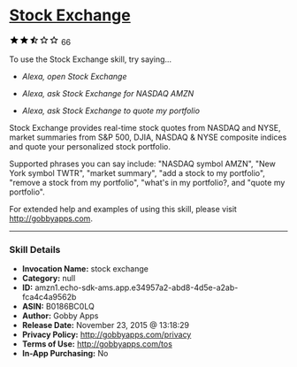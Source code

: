 # [Stock Exchange](http://alexa.amazon.com/#skills/amzn1.echo-sdk-ams.app.e34957a2-abd8-4d5e-a2ab-fca4c4a9562b)
![2.1 stars](../../images/ic_star_black_18dp_1x.png)![2.1 stars](../../images/ic_star_black_18dp_1x.png)![2.1 stars](../../images/ic_star_half_black_18dp_1x.png)![2.1 stars](../../images/ic_star_border_black_18dp_1x.png)![2.1 stars](../../images/ic_star_border_black_18dp_1x.png) 66

To use the Stock Exchange skill, try saying...

* *Alexa, open Stock Exchange*

* *Alexa, ask Stock Exchange for NASDAQ AMZN*

* *Alexa, ask Stock Exchange to quote my portfolio*

Stock Exchange provides real-time stock quotes from NASDAQ and NYSE, market summaries from S&P 500, DJIA, NASDAQ & NYSE composite indices and quote your personalized stock portfolio.

Supported phrases you can say include:
"NASDAQ symbol AMZN",
"New York symbol TWTR",
"market summary",
"add a stock to my portfolio",
"remove a stock from my portfolio",
"what's in my portfolio?,
and "quote my portfolio".

For extended help and examples of using this skill, please visit http://gobbyapps.com.

***

### Skill Details

* **Invocation Name:** stock exchange
* **Category:** null
* **ID:** amzn1.echo-sdk-ams.app.e34957a2-abd8-4d5e-a2ab-fca4c4a9562b
* **ASIN:** B0186BC0LQ
* **Author:** Gobby Apps
* **Release Date:** November 23, 2015 @ 13:18:29
* **Privacy Policy:** http://gobbyapps.com/privacy
* **Terms of Use:** http://gobbyapps.com/tos
* **In-App Purchasing:** No
